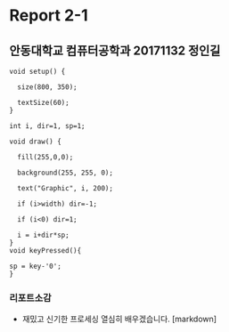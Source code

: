 # Report 2-1
## 안동대학교 컴퓨터공학과 20171132 정인길
```
void setup() {

  size(800, 350);

  textSize(60);
}

int i, dir=1, sp=1;

void draw() {

  fill(255,0,0);

  background(255, 255, 0);

  text("Graphic", i, 200);

  if (i>width) dir=-1;

  if (i<0) dir=1;

  i = i+dir*sp;
}
void keyPressed(){

sp = key-'0'; 
}
```

### 리포트소감
* 재밌고 신기한 프로세싱 열심히 배우겠습니다.
[markdown]
